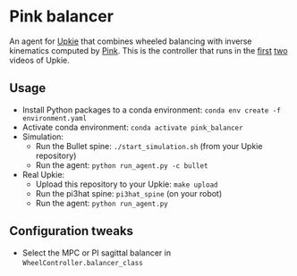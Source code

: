 # Pink balancer

An agent for [Upkie](https://github.com/upkie/upkie/) that combines wheeled balancing with inverse kinematics computed by [Pink](https://github.com/stephane-caron/pink). This is the controller that runs in the [first](https://www.youtube.com/shorts/8b36XcCgh7s) [two](https://www.youtube.com/watch?v=NO_TkHGS0wQ) videos of Upkie.

## Usage

- Install Python packages to a conda environment: `conda env create -f environment.yaml`
- Activate conda environment: `conda activate pink_balancer`
- Simulation:
    - Run the Bullet spine: `./start_simulation.sh` (from your Upkie repository)
    - Run the agent: `python run_agent.py -c bullet`
- Real Upkie:
    - Upload this repository to your Upkie: `make upload`
    - Run the pi3hat spine: `pi3hat_spine` (on your robot)
    - Run the agent: `python run_agent.py`

## Configuration tweaks

- Select the MPC or PI sagittal balancer in `WheelController.balancer_class`
